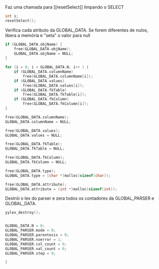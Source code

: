 
Faz uma chamada para [[resetSelect]] limpando o SELECT
```c
int i;
resetSelect();
```


Verifica cada atributo da GLOBAL_DATA. Se forem diferentes de nulos, libera a memória e "seta" o valor para null

```C
if (GLOBAL_DATA.objName) {
	free(GLOBAL_DATA.objName);
	GLOBAL_DATA.objName = NULL;
}
 
for (i = 0; i < GLOBAL_DATA.N; i++ ) {
	if (GLOBAL_DATA.columnName)
		free(GLOBAL_DATA.columnName[i]);
	if (GLOBAL_DATA.values)
		free(GLOBAL_DATA.values[i]);
	if (GLOBAL_DATA.fkTable)
		free(GLOBAL_DATA.fkTable[i]);
	if (GLOBAL_DATA.fkColumn)
		free(GLOBAL_DATA.fkColumn[i]);
}

free(GLOBAL_DATA.columnName);
GLOBAL_DATA.columnName = NULL;

free(GLOBAL_DATA.values);
GLOBAL_DATA.values = NULL;

free(GLOBAL_DATA.fkTable);
GLOBAL_DATA.fkTable = NULL;

free(GLOBAL_DATA.fkColumn);
GLOBAL_DATA.fkColumn = NULL;

free(GLOBAL_DATA.type);
GLOBAL_DATA.type = (char *)malloc(sizeof(char));

free(GLOBAL_DATA.attribute);
GLOBAL_DATA.attribute = (int *)malloc(sizeof(int));
```

Destrói o lex do parser e zera todos os contadores da GLOBAL_PARSER  e GLOBAL_DATA.
```C
yylex_destroy();


GLOBAL_DATA.N = 0;
GLOBAL_PARSER.mode = 0;
GLOBAL_PARSER.parentesis = 0;
GLOBAL_PARSER.noerror = 1;
GLOBAL_PARSER.col_count = 0;
GLOBAL_PARSER.val_count = 0;
GLOBAL_PARSER.step = 0;

}
```
